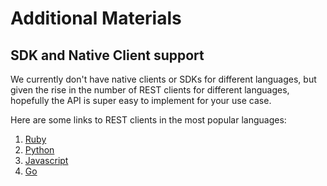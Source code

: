 # Additional Materials

## SDK and Native Client support
We currently don't have native clients or SDKs for different languages, but given the rise
in the number of REST clients for different languages, hopefully the API is super easy to implement
for your use case.

Here are some links to REST clients in the most popular languages:

1. [Ruby](https://github.com/rest-client/rest-client)
2. [Python](http://docs.python-requests.org/en/master/)
3. [Javascript](https://github.com/cujojs/rest)
4. [Go](https://github.com/dghubble/sling)
